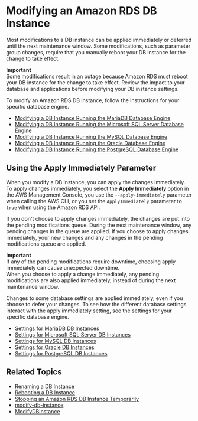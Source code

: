 # Modifying an Amazon RDS DB Instance<a name="Overview.DBInstance.Modifying"></a>

Most modifications to a DB instance can be applied immediately or deferred until the next maintenance window\. Some modifications, such as parameter group changes, require that you manually reboot your DB instance for the change to take effect\. 

**Important**  
Some modifications result in an outage because Amazon RDS must reboot your DB instance for the change to take effect\. Review the impact to your database and applications before modifying your DB instance settings\. 

To modify an Amazon RDS DB instance, follow the instructions for your specific database engine\. 
+ [Modifying a DB Instance Running the MariaDB Database Engine](USER_ModifyInstance.MariaDB.md)
+ [Modifying a DB Instance Running the Microsoft SQL Server Database Engine](USER_ModifyInstance.SQLServer.md)
+ [Modifying a DB Instance Running the MySQL Database Engine](USER_ModifyInstance.MySQL.md)
+ [Modifying a DB Instance Running the Oracle Database Engine](USER_ModifyInstance.Oracle.md)
+ [Modifying a DB Instance Running the PostgreSQL Database Engine](USER_ModifyPostgreSQLInstance.md)

## Using the Apply Immediately Parameter<a name="USER_ModifyInstance.ApplyImmediately"></a>

When you modify a DB instance, you can apply the changes immediately\. To apply changes immediately, you select the **Apply Immediately** option in the AWS Management Console, you use the `--apply-immediately` parameter when calling the AWS CLI, or you set the `ApplyImmediately` parameter to `true` when using the Amazon RDS API\. 

If you don't choose to apply changes immediately, the changes are put into the pending modifications queue\. During the next maintenance window, any pending changes in the queue are applied\. If you choose to apply changes immediately, your new changes and any changes in the pending modifications queue are applied\. 

**Important**  
If any of the pending modifications require downtime, choosing apply immediately can cause unexpected downtime\.   
When you choose to apply a change immediately, any pending modifications are also applied immediately, instead of during the next maintenance window\. 

Changes to some database settings are applied immediately, even if you choose to defer your changes\. To see how the different database settings interact with the apply immediately setting, see the settings for your specific database engine\. 
+ [Settings for MariaDB DB Instances](USER_ModifyInstance.MariaDB.md#USER_ModifyInstance.MariaDB.Settings)
+ [Settings for Microsoft SQL Server DB Instances](USER_ModifyInstance.SQLServer.md#USER_ModifyInstance.SQLServer.Settings)
+ [Settings for MySQL DB Instances](USER_ModifyInstance.MySQL.md#USER_ModifyInstance.MySQL.Settings)
+ [Settings for Oracle DB Instances](USER_ModifyInstance.Oracle.md#USER_ModifyInstance.Oracle.Settings)
+ [Settings for PostgreSQL DB Instances](USER_ModifyPostgreSQLInstance.md#USER_ModifyInstance.Postgres.Settings)

## Related Topics<a name="Overview.DBInstance.Modifying.Related"></a>
+ [Renaming a DB Instance](USER_RenameInstance.md)
+ [Rebooting a DB Instance](USER_RebootInstance.md)
+ [Stopping an Amazon RDS DB Instance Temporarily](USER_StopInstance.md)
+ [modify\-db\-instance](https://docs.aws.amazon.com/cli/latest/reference/rds/modify-db-instance.html)
+ [ModifyDBInstance](https://docs.aws.amazon.com/AmazonRDS/latest/APIReference/API_ModifyDBInstance.html)